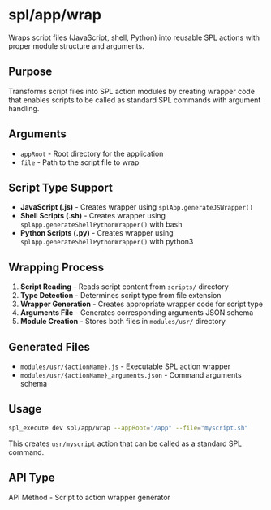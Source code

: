 # spl/app/wrap

Wraps script files (JavaScript, shell, Python) into reusable SPL actions with proper module structure and arguments.

## Purpose

Transforms script files into SPL action modules by creating wrapper code that enables scripts to be called as standard SPL commands with argument handling.

## Arguments

- `appRoot` - Root directory for the application
- `file` - Path to the script file to wrap

## Script Type Support

- **JavaScript (.js)** - Creates wrapper using `splApp.generateJSWrapper()`
- **Shell Scripts (.sh)** - Creates wrapper using `splApp.generateShellPythonWrapper()` with bash
- **Python Scripts (.py)** - Creates wrapper using `splApp.generateShellPythonWrapper()` with python3

## Wrapping Process

1. **Script Reading** - Reads script content from `scripts/` directory
2. **Type Detection** - Determines script type from file extension
3. **Wrapper Generation** - Creates appropriate wrapper code for script type
4. **Arguments File** - Generates corresponding arguments JSON schema
5. **Module Creation** - Stores both files in `modules/usr/` directory

## Generated Files

- `modules/usr/{actionName}.js` - Executable SPL action wrapper
- `modules/usr/{actionName}_arguments.json` - Command arguments schema

## Usage

```bash
spl_execute dev spl/app/wrap --appRoot="/app" --file="myscript.sh"
```

This creates `usr/myscript` action that can be called as a standard SPL command.

## API Type

API Method - Script to action wrapper generator